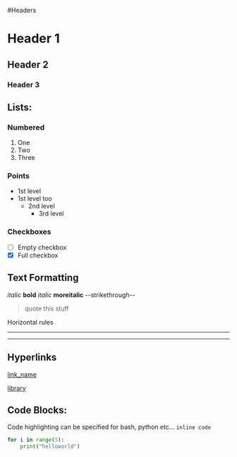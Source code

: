 #Headers
# Header 1
## Header 2
### Header 3


## Lists:
### Numbered
1. One
2. Two
3. Three

### Points
- 1st level
- 1st level too
    - 2nd level
        - 3rd level

### Checkboxes
- [ ] Empty checkbox
- [X] Full checkbox

## Text Formatting
*italic*
**bold**
_italic_
__moreitalic__
--strikethrough--

> quote this stuff


Horizontal rules
* * *
***

## Hyperlinks
[link_name](#header-1)

[library](http://hyperopt.github.io/hyperopt/)

## Code Blocks:
Code highlighting can be specified for bash, python etc... `inline code`
```python
for i in range(5):
    print("helloworld")
```



